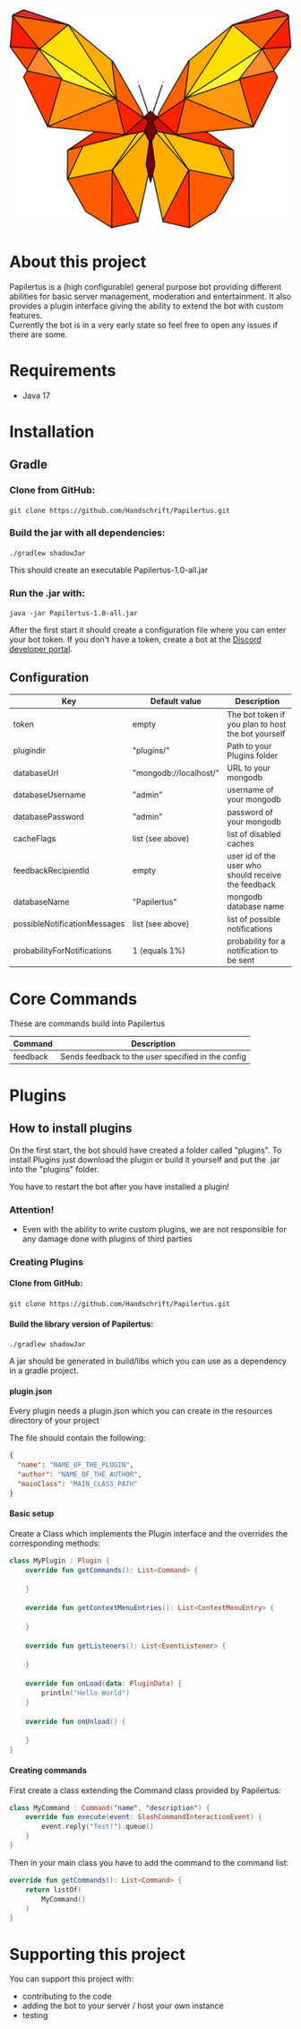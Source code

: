 ![](papilertus.png#center "Papilertus")

# About this project

Papilertus is a (high configurable) general purpose bot providing different abilities for basic server management,
moderation and entertainment.
It also provides a plugin interface giving the ability to extend the bot with custom features. <br>
Currently the bot is in a very early state so feel free to open any issues if there are some.

# Requirements

- Java 17

<!-- 
- MongoDB 5.0.4
--->

# Installation

## Gradle

### Clone from GitHub:

`git clone https://github.com/Handschrift/Papilertus.git`

### Build the jar with all dependencies:

`./gradlew shadowJar`

This should create an executable Papilertus-1.0-all.jar

### Run the .jar with:

`java -jar Papilertus-1.0-all.jar`

After the first start it should create a configuration file where you can enter your bot token.
If you don't have a token, create a bot at the [Discord developer portal](https://discord.com/developers).

<!-- 
## Docker

### Prerequisites

Make sure that you have the latest version of docker and docker-compose installed.

### Clone from GitHub:

`git clone https://github.com/Handschrift/Papilertus.git`

### Build the docker container

`docker build -t papilertus:latest .`

### Editing the config

First run the jar-file, if no config is present yet, it should throw an error and create a configuration file in a
config directory.
The configuration files of any plugin and of Papilertus will be stored there.
You will find a 'Papilertus.yaml' file in there, it should look like this:

```yaml
token: "YOUR_TOKEN"
pluginDir: "plugins/"
databaseUrl: "mongodb://localhost/"
databaseUsername: ""
databasePassword: ""
cacheFlags:
  - "EMOTE"
  - "ACTIVITY"
  - "CLIENT_STATUS"
  - "ONLINE_STATUS"
feedbackRecipientId: "ID_OF_USER"
databaseName: "Papilertus"
possibleNotificationMessages:
  - "This is an open source bot!"
  - "you can host it yourself"
  - "you can send feedback with feedback"
  - "You can add plugins to the bot"
  - "You can turn off this message in the config"
probabilityForNotifications: 1
```

You just have to provide the bot token. You can leave the other fields if you don't use a mongodb.

### Run from docker-compose file

`docker-compose -f docker-compose.yml up`

### Editing the config

If you want to edit the config just terminate the docker containers with `docker-compose -f docker-compose.yml down`
edit the config you created and restart the docker containers.
--->

## Configuration

| Key                          | Default value          | Description                                         |
|------------------------------|------------------------|-----------------------------------------------------|
| token                        | empty                  | The bot token if you plan to host the bot yourself  |
| plugindir                    | "plugins/"             | Path to your Plugins folder                         |
| databaseUrl                  | "mongodb://localhost/" | URL to your mongodb                                 |
| databaseUsername             | "admin"                | username of your mongodb                            |
| databasePassword             | "admin"                | password of your mongodb                            |
| cacheFlags                   | list (see above)       | list of disabled caches                             |
| feedbackRecipientId          | empty                  | user id of the user who should receive the feedback |
| databaseName                 | "Papilertus"           | mongodb database name                               |
| possibleNotificationMessages | list (see above)       | list of possible notifications                      |
| probabilityForNotifications  | 1 (equals 1%)          | probability for a notification to be sent           |

# Core Commands

These are commands build into Papilertus

| Command  | Description                                        |
|----------|----------------------------------------------------|
| feedback | Sends feedback to the user specified in the config |

# Plugins

## How to install plugins

On the first start, the bot should have created a folder called "plugins". To install Plugins just download the plugin
or build it yourself and put the .jar into the "plugins" folder.

You have to restart the bot after you have installed a plugin!

### Attention!

- Even with the ability to write custom plugins, we are not responsible for any damage done with plugins of third
  parties

### Creating Plugins

#### Clone from GitHub:

`git clone https://github.com/Handschrift/Papilertus.git`

#### Build the library version of Papilertus:

`./gradlew shadowJar`

A jar should be generated in build/libs which you can use as a dependency in a gradle project.

#### plugin.json

Every plugin needs a plugin.json which you can create in the resources directory of your project

The file should contain the following:

```json
{
  "name": "NAME_OF_THE_PLUGIN",
  "author": "NAME_OF_THE_AUTHOR",
  "mainClass": "MAIN_CLASS_PATH"
}
```

#### Basic setup

Create a Class which implements the Plugin interface and the overrides the corresponding methods:

```kotlin
class MyPlugin : Plugin {
    override fun getCommands(): List<Command> {

    }

    override fun getContextMenuEntries(): List<ContextMenuEntry> {

    }

    override fun getListeners(): List<EventListener> {

    }

    override fun onLoad(data: PluginData) {
        println("Hello World")
    }

    override fun onUnload() {

    }
}
```

#### Creating commands

First create a class extending the Command class provided by Papilertus:

```kotlin
class MyCommand : Command("name", "description") {
    override fun execute(event: SlashCommandInteractionEvent) {
        event.reply("Test!").queue()
    }
}
```

Then in your main class you have to add the command to the command list:

```kotlin
override fun getCommands(): List<Command> {
    return listOf(
        MyCommand()
    )
}
```

# Supporting this project

You can support this project with:

- contributing to the code
- adding the bot to your server / host your own instance
- testing
